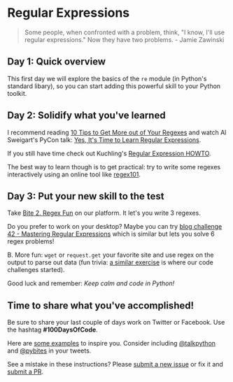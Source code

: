 # Regular Expressions

> Some people, when confronted with a problem, think, "I know, I'll use regular expressions." Now they have two problems. - Jamie Zawinski

## Day 1: Quick overview

This first day we will explore the basics of the `re` module (in Python's standard libary), so you can start adding this powerful skill to your Python toolkit.

## Day 2: Solidify what you've learned

I recommend reading [10 Tips to Get More out of Your Regexes](https://pybit.es/mastering-regex.html) and watch Al Sweigart's PyCon talk: [Yes, It's Time to Learn Regular Expressions](https://www.youtube.com/watch?v=abrcJ9MpF60).

If you still have time check out Kuchling's [Regular Expression HOWTO](https://docs.python.org/3.7/howto/regex.html#regex-howto).

The best way to learn though is to get practical: try to write some regexes interactively using an online tool like [regex101](https://regex101.com/#python).

## Day 3: Put your new skill to the test

Take [Bite 2. Regex Fun](https://codechalleng.es/bites/2/) on our platform. It let's you write 3 regexes. 

Do you prefer to work on your desktop? Maybe you can try [blog challenge 42 - Mastering Regular Expressions](https://codechalleng.es/challenges/42/) which is similar but lets you solve 6 regex problems!

B. More fun: `wget` or `request.get` your favorite site and use regex on the output to parse out data (fun trivia: [a similar exercise](https://pybit.es/js_time_scraper_ch.html) is where our code challenges started).

Good luck and remember: _Keep calm and code in Python!_

## Time to share what you've accomplished!

Be sure to share your last couple of days work on Twitter or Facebook. Use the hashtag **#100DaysOfCode**.

Here are [some examples](https://twitter.com/search?q=%23100DaysOfCode) to inspire you. Consider including [@talkpython](https://twitter.com/talkpython) and [@pybites](https://twitter.com/pybites) in your tweets.

See a mistake in these instructions? Please [submit a new issue](https://github.com/talkpython/100daysofcode-with-python-course/issues) or fix it and [submit a PR](https://github.com/talkpython/100daysofcode-with-python-course/pulls).
